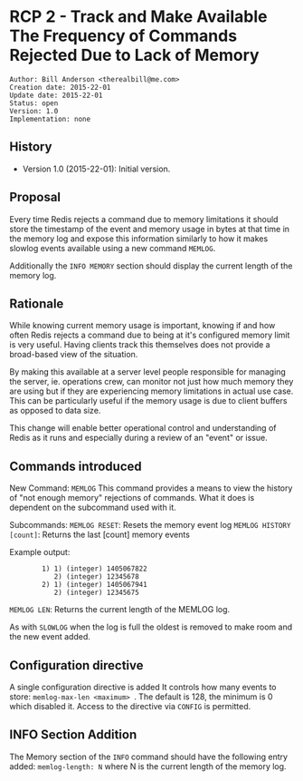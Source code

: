 RCP 2 - Track and Make Available The Frequency of Commands Rejected Due to Lack of Memory
===

```
Author: Bill Anderson <therealbill@me.com>
Creation date: 2015-22-01 
Update date: 2015-22-01 
Status: open
Version: 1.0
Implementation: none
```

History
---

* Version 1.0 (2015-22-01): Initial version.


Proposal 
---

Every time Redis rejects a command due to memory limitations it should store
the timestamp of the event and memory usage in bytes at that time in the
memory log and expose this information similarly to how it makes slowlog
events available using a new command `MEMLOG`.

Additionally the `INFO MEMORY` section should display the current length of
the memory log.


Rationale
---

While knowing current memory usage is important, knowing if and how often Redis
rejects a command due to being at it's configured memory limit is very useful. 
Having clients track this themselves does not provide a broad-based view of
the situation.

By making this available at a server level people responsible for managing the
server, ie. operations crew, can monitor not just how much memory they are
using but if they are experiencing memory limitations in actual use case. This
can be particularly useful if the memory usage is due to client buffers as
opposed to data size.

This change will enable better operational control and understanding of Redis
as it runs and especially during a review of an "event" or issue.

Commands introduced
---

New Command: `MEMLOG`
This command provides a means to view the history of "not enough memory"
rejections of commands. What it does is dependent on the subcommand used with it.

Subcommands: 
`MEMLOG RESET`: Resets the memory event log
`MEMLOG HISTORY [count]`: Returns the last [count] memory events

Example output:
```
		1) 1) (integer) 1405067822
		   2) (integer) 12345678
		2) 1) (integer) 1405067941
		   2) (integer) 12345675
```

`MEMLOG LEN`: Returns the current length of the MEMLOG log.

As with `SLOWLOG` when the log is full the oldest is removed to make room and
the new event added.


Configuration directive
---

A single configuration directive is added It controls how many events to store:
`memlog-max-len <maximum> `. The default is 128, the minimum is 0 which
disabled it. Access to the directive via `CONFIG` is permitted.


INFO Section Addition
---

The Memory section of the `INFO` command should have the following entry
added:
`memlog-length: N` where N is the current length of the memory log.


